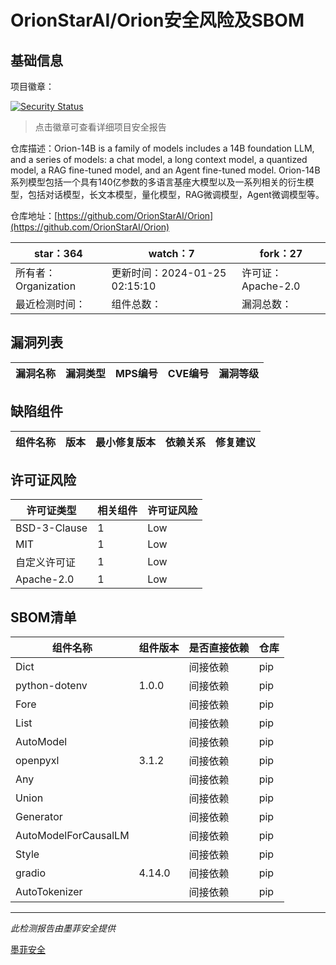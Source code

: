# OrionStarAI/Orion安全风险及SBOM

## 基础信息

项目徽章：

[![Security Status](https://www.murphysec.com/platform3/v31/badge/1750237875205734400.svg)](https://www.murphysec.com/console/report/1750237100786221056/1750237875205734400)

> 点击徽章可查看详细项目安全报告

仓库描述：Orion-14B is a family of models includes a 14B foundation LLM, and a series of models: a chat model, a long context model, a quantized model, a RAG fine-tuned model, and an Agent fine-tuned model. Orion-14B 系列模型包括一个具有140亿参数的多语言基座大模型以及一系列相关的衍生模型，包括对话模型，长文本模型，量化模型，RAG微调模型，Agent微调模型等。

仓库地址：[https://github.com/OrionStarAI/Orion](https://github.com/OrionStarAI/Orion)

| star：364 | watch：7 | fork：27 |
| ----------- | -------------- | ------------ |
| 所有者：Organization | 更新时间：2024-01-25 02:15:10 | 许可证：Apache-2.0 |
| 最近检测时间： | 组件总数： | 漏洞总数： |




## 漏洞列表

| 漏洞名称 | 漏洞类型 | MPS编号 | CVE编号 | 漏洞等级 |
| ------- | ------ | ------- | ------ | ----- |





## 缺陷组件

| 组件名称 | 版本 | 最小修复版本 | 依赖关系 | 修复建议 |
| -------- | ---- | ------------ | -------- | -------- |





## 许可证风险

| 许可证类型 | 相关组件 | 许可证风险 |
| ---------- | -------- | ---------- |
|BSD-3-Clause|1|Low|
|MIT|1|Low|
|自定义许可证|1|Low|
|Apache-2.0|1|Low|




## SBOM清单

| 组件名称 | 组件版本 | 是否直接依赖 | 仓库 |
| -------- | -------- | ------------ | ---- |
|Dict||间接依赖|pip|
|python-dotenv|1.0.0|间接依赖|pip|
|Fore||间接依赖|pip|
|List||间接依赖|pip|
|AutoModel||间接依赖|pip|
|openpyxl|3.1.2|间接依赖|pip|
|Any||间接依赖|pip|
|Union||间接依赖|pip|
|Generator||间接依赖|pip|
|AutoModelForCausalLM||间接依赖|pip|
|Style||间接依赖|pip|
|gradio|4.14.0|间接依赖|pip|
|AutoTokenizer||间接依赖|pip|


------

*此检测报告由墨菲安全提供*

[墨菲安全](www.murphysec.com)